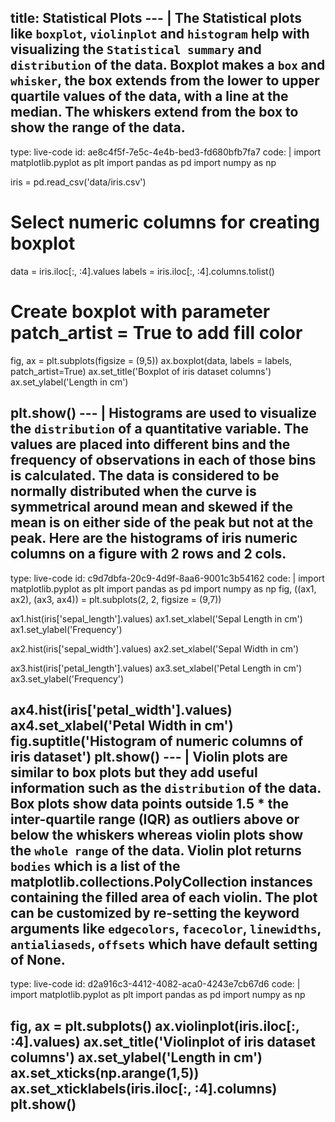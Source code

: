 title: Statistical Plots
--- |
  The Statistical plots like `boxplot`, `violinplot` and `histogram` help with visualizing the `Statistical summary` and `distribution` of the data. Boxplot makes a `box` and `whisker`, the box extends from the lower to upper quartile values of the data, with a line at the median. The whiskers extend from the box to show the range of the data.
---
type: live-code
id: ae8c4f5f-7e5c-4e4b-bed3-fd680bfb7fa7
code: |
  import matplotlib.pyplot as plt
  import pandas as pd
  import numpy as np

  iris = pd.read_csv('data/iris.csv')
  # Select numeric columns for creating boxplot
  data = iris.iloc[:, :4].values
  labels = iris.iloc[:, :4].columns.tolist()

  # Create boxplot with parameter patch_artist = True to add fill color
  fig, ax = plt.subplots(figsize = (9,5))
  ax.boxplot(data, labels = labels, patch_artist=True)
  ax.set_title('Boxplot of iris dataset columns')
  ax.set_ylabel('Length in cm')

  plt.show()
--- |
  Histograms are used to visualize the `distribution` of a quantitative variable. The values are placed into different bins and the frequency of observations in each of those bins is calculated. The data is considered to be normally distributed when the curve is symmetrical around mean and skewed if the mean is on either side of the peak but not at the peak. Here are the histograms of iris numeric columns on a figure with 2 rows and 2 cols.
---
type: live-code
id: c9d7dbfa-20c9-4d9f-8aa6-9001c3b54162
code: |
  import matplotlib.pyplot as plt
  import pandas as pd
  import numpy as np
  fig, ((ax1, ax2), (ax3, ax4)) = plt.subplots(2, 2, figsize = (9,7))

  ax1.hist(iris['sepal_length'].values)
  ax1.set_xlabel('Sepal Length in cm')
  ax1.set_ylabel('Frequency')

  ax2.hist(iris['sepal_width'].values)
  ax2.set_xlabel('Sepal Width in cm')

  ax3.hist(iris['petal_length'].values)
  ax3.set_xlabel('Petal Length in cm')
  ax3.set_ylabel('Frequency')

  ax4.hist(iris['petal_width'].values)
  ax4.set_xlabel('Petal Width in cm')
  fig.suptitle('Histogram of numeric columns of iris dataset')
  plt.show()
--- |
  Violin plots are similar to box plots but they add useful information such as the `distribution` of the data. Box plots show data points outside 1.5 * the inter-quartile range (IQR) as outliers above or below the whiskers whereas violin plots show the `whole range` of the data.
  Violin plot returns `bodies` which is a list of the matplotlib.collections.PolyCollection instances containing the filled area of each violin. The plot can be customized by re-setting the keyword arguments like `edgecolors`, `facecolor`, `linewidths`, `antialiaseds`, `offsets` which have default setting of None.
---
type: live-code
id: d2a916c3-4412-4082-aca0-4243e7cb67d6
code: |
  import matplotlib.pyplot as plt
  import pandas as pd
  import numpy as np

  fig, ax = plt.subplots()
  ax.violinplot(iris.iloc[:, :4].values)
  ax.set_title('Violinplot of iris dataset columns')
  ax.set_ylabel('Length in cm')
  ax.set_xticks(np.arange(1,5))
  ax.set_xticklabels(iris.iloc[:, :4].columns)
  plt.show()
---
